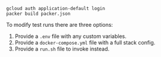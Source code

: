 
```
gcloud auth application-default login
packer build packer.json
```

To modify test runs there are three options:
1. Provide a `.env` file with any custom variables.
2. Provide a `docker-compose.yml` file with a full stack config.
3. Provide a `run.sh` file to invoke instead.